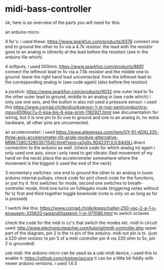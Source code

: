 # midi-bass-controller

ok, here is an overview of the parts you will need for this:

an arduino micro

4 fsr's: i used these: https://www.sparkfun.com/products/9376 connect one end to ground the other to 5v via a 4.7k resistor. the lead with the resistor goes to an analog in (directly at the lead before the resistor) (see in the arduino file which)

4 softpots, i used 500mm: https://www.sparkfun.com/products/8681 connect the leftmost lead to 5v via a 7.5k resistor and the middle one to ground. leave the right hand lead unconnected. from the leftmost lead to the corresponding analog in (see code again) (also before the resistor)

a joystick: https://www.sparkfun.com/products/9032 one outer lead to 5v the other outer lead to ground, middle to an analog in (see code which) i only use one axis, and the button is also not used
a pressure sensor: i used this https://www.conrad.ch/de/drucksensor-1-st-nxp-semiconductors-mpxv4006gc7u-0-kpa-bis-6-kpa-print-1182921.html see documentation for wiring, but it is one pin to 5v one to ground and one to an analog in, no extra hardware, all other pins are unconnected.

an accelerometer: i used https://www.aliexpress.com/item/GY-61-ADXL335-three-axis-accelerometer-tilt-angle-module-alternative-MMA7260/32803571540.html?spm=a2g0s.9042311.0.0.84d3Li direct connection to the arduino as well. (check code for which analog in) again i only used one axis, since i only need to get vibrato (fast movement of my hand on the neck) place the accelerometer somewhere where the movement is the biggest (i used the end of the neck)

3 momentary switches: one end to ground the other to an analog in (uses arduino internal pullups, check code for pin)
check code for the functions, or just try it. first switches fsr mode, second one switches to breath-controller mode, third one turns on fulllegato mode (triggering notes without fsr's) first and third together toggle bowmode (note is only on as long as fsr is pressed)

1 switch like this: https://www.conrad.ch/de/kippschalter-250-vac-2-a-1-x-einausein-335620-tastend0tastend-1-st-071086.html to switch octaves

check the code for the midi in cc's that switch the modes etc.
midi in circuit used: http://www.electronicsteacher.com/tutorial/midi-controller.php upper part of the diagram, pin 2 is the rx pin of the arduino. midi out pin is tx. (just a 220 ohm resistor to pin 5 of a midi controller pin 4 via 220 ohm to 5v, pin 2 is grounded)

usb midi: the arduino micro can be used as a usb-midi device, i used this to enable it: https://github.com/rkistner/arcore
it can be a little bit fiddly with newer arduino versions. i used 1.6.5


